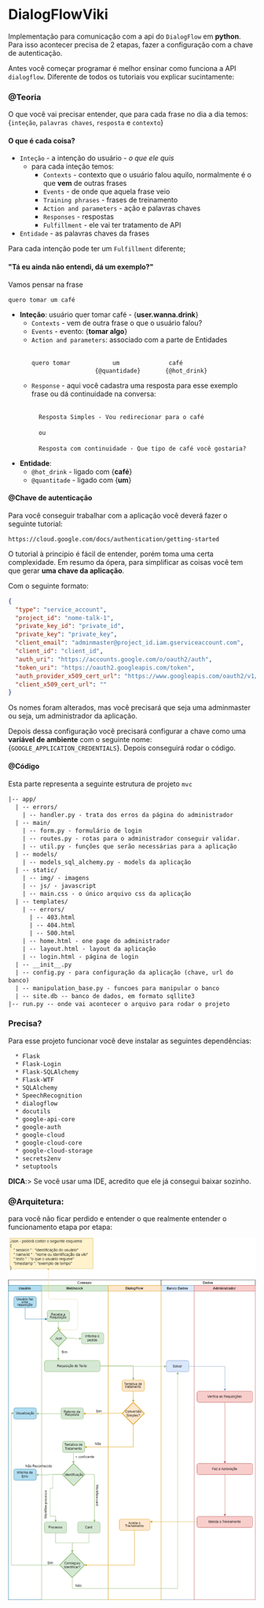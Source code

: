 # DialogFlowViki

Implementação para comunicação com a api do `DialogFlow` em __python__. Para isso acontecer precisa de 2 etapas, fazer a configuração com a chave de autenticação.

Antes você começar programar é melhor ensinar como funciona a API `dialogflow`. Diferente de todos os tutoriais vou explicar sucintamente:

### @Teoria

O que você vai precisar entender, que para cada frase no dia a dia temos: {`inteção`, `palavras chaves`, `resposta` e `contexto`}

#### O que é cada coisa?
  * `Inteção` - a intenção do usuário - *o que ele quis*
    * para cada inteção temos:
      * `Contexts` - contexto que o usuário falou aquilo, normalmente é o que __vem__ de outras frases
      * `Events` - de onde que aquela frase veio
      * `Training phrases` - frases de treinamento
      * `Action and parameters` - ação e palavras chaves
      * `Responses` - respostas
      * `Fulfillment` - ele vai ter tratamento de API
  * `Entidade` - as palavras chaves da frases

Para cada intenção pode ter um `Fulfillment` diferente;


#### "Tá eu ainda não entendi, dá um exemplo?"

Vamos pensar na frase

```
quero tomar um café
```

* __Inteção__: usuário quer tomar café - {__user.wanna.drink__}
  * `Contexts` - vem de outra frase o que o usuário falou?
  * `Events` - evento: {**tomar algo**}
  * `Action and parameters`: associado com a parte de Entidades
    ```

    quero tomar            um              café
                      {@quantidade}       {@hot_drink}

    ```
  * `Response` - aqui você cadastra uma resposta para esse exemplo frase ou dá continuidade na conversa:
    ```

      Resposta Simples - Vou redirecionar para o café

      ou

      Resposta com continuidade - Que tipo de café você gostaria?
    ```
* __Entidade__:
  * `@hot_drink` - ligado com {**café**}
  * `@quantitade` - ligado com {**um**}

#### @Chave de autenticação

Para você conseguir trabalhar com a aplicação você deverá fazer o seguinte tutorial:

```
https://cloud.google.com/docs/authentication/getting-started
```

O tutorial à principio é fácil de entender, porém toma uma certa complexidade. Em resumo da ópera, para simplificar as coisas você tem que gerar __uma chave da aplicação__.

Com o seguinte formato:

```json
{
  "type": "service_account",
  "project_id": "nome-talk-1",
  "private_key_id": "private_id",
  "private_key": "private_key",
  "client_email": "adminmaster@project_id.iam.gserviceaccount.com",
  "client_id": "client_id",
  "auth_uri": "https://accounts.google.com/o/oauth2/auth",
  "token_uri": "https://oauth2.googleapis.com/token",
  "auth_provider_x509_cert_url": "https://www.googleapis.com/oauth2/v1/certs",
  "client_x509_cert_url": ""
}
```

Os nomes foram alterados, mas você precisará que seja uma adminmaster ou seja, um administrador da aplicação.

Depois dessa configuração você precisará configurar a chave como uma **variável de ambiente** com o seguinte nome: {`GOOGLE_APPLICATION_CREDENTIALS`}. Depois conseguirá rodar o código.

#### @Código

Esta parte representa a seguinte estrutura de projeto `mvc`

```
|-- app/
  | -- errors/
    | -- handler.py - trata dos erros da página do administrador
  | -- main/
    | -- form.py - formulário de login
    | -- routes.py - rotas para o administrador conseguir validar.
    | -- util.py - funções que serão necessárias para a aplicação
  | -- models/
    | -- models_sql_alchemy.py - models da aplicação
  | -- static/
    | -- img/ - imagens
    | -- js/ - javascript
    | -- main.css - o único arquivo css da aplicação
  | -- templates/
    | -- errors/
      | -- 403.html
      | -- 404.html
      | -- 500.html
    | -- home.html - one page do administrador
    | -- layout.html - layout da aplicação
    | -- login.html - página de login
  | -- __init__.py
  | -- config.py - para configuração da aplicação (chave, url do banco)
  | -- manipulation_base.py - funcoes para manipular o banco
  | -- site.db -- banco de dados, em formato sqllite3
|-- run.py -- onde vai acontecer o arquivo para rodar o projeto
```


### Precisa?

Para esse projeto funcionar você deve instalar as seguintes dependências:

```
  * Flask
  * Flask-Login
  * Flask-SQLAlchemy
  * Flask-WTF
  * SQLAlchemy
  * SpeechRecognition
  * dialogflow
  * docutils
  * google-api-core
  * google-auth
  * google-cloud
  * google-cloud-core
  * google-cloud-storage
  * secrets2env
  * setuptools
```

__DICA__:> Se você usar uma IDE, acredito que ele já consegui baixar sozinho.


### @Arquitetura:

para você não ficar perdido e entender o que realmente entender o funcionamento etapa por etapa:

![diagrama](Diagrama_definitvo.png)

